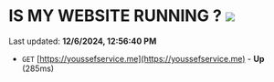 # IS MY WEBSITE RUNNING ? [![](https://img.shields.io/static/v1?label=Sponsor&message=%E2%9D%A4&logo=GitHub&color=%23fe8e86)](https://github.com/sponsors/Youssef-Lehmam)

Last updated: **12/6/2024, 12:56:40 PM**

- `GET` [https://youssefservice.me](https://youssefservice.me) - **Up** (285ms)
